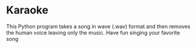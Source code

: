 # Karaoke
This Python program takes a song in wave (.wav) format and then removes the human voice leaving only the music. Have fun singing your favorite song
